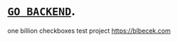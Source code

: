 # [`GO BACKEND`](https://github.com/eastoid/billionc-backend).

one billion checkboxes test project
https://blbecek.com
